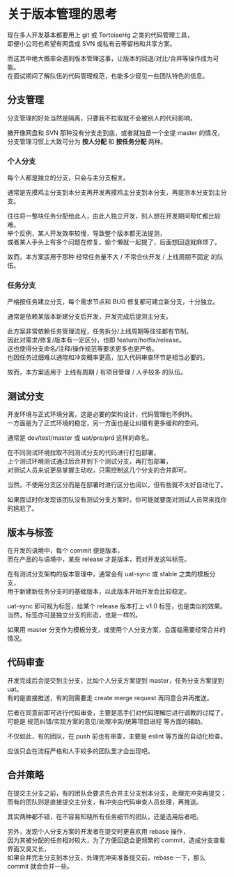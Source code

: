 # 关于版本管理的思考

现在多人开发基本都要用上 git 或 TortoiseHg 之类的代码管理工具，<br />
即便小公司也希望有网盘或 SVN 或私有云等留档和共享方案。

而这其中绝大概率会遇到版本管理这事，让版本的回退/对比/合并等操作成为可能。<br />
在面试期间了解队伍的代码管理规范，也能多少窥见一些团队特色的信息。

## 分支管理

分支管理的好处当然是隔离，只要我不拉取就不会被别人的代码影响。

撇开像网盘和 SVN 那种没有分支走到底，或者就独苗一个全提 master 的情况，<br />
分支管理习惯上大致可分为 **按人分配** 和 **按任务分配** 两种。 

### 个人分支

每个人都是独立的分支，只会与主分支相关。<br />

通常是先摸鸡主分支到本分支再开发再摸鸡主分支到本分支，再提测本分支到主分支。

往往将一整块任务分配给此人，由此人独立开发，别人想在开发期间帮忙都比较难。<br />
举个反例，某人开发效率较慢，导致整个版本都无法提测，<br />
或者某人手头上有多个问题在修复，偷个懒就一起提了，后面想回退就麻烦了。<br />

故而，本方案适用于那种 经常任务量不大 / 不常合伙开发 / 上线周期不固定 的队伍。

### 任务分支

严格按任务建立分支，每个需求节点和 BUG 修复都可建立新分支，十分独立。<br />

通常是依赖某版本新建分支后开发，开发完成后提测主分支。

此方案非常依赖任务管理流程，任务拆分/上线周期等往往都有节制。<br />
因此对需求/修复/版本有一定区分，也即 feature/hotfix/release。<br />
这也使得分支命名/注释/操作规范等要求更多也更严格。<br />
也因任务过细难以通晓和冲突概率更高，加入代码审查环节是相当必要的。

故而，本方案适用于 上线有周期 / 有项目管理 / 人手较多 的队伍。

## 测试分支

开发环境与正式环境分离，这是必要的架构设计，代码管理也不例外。<br />
一方面是为了正式环境的稳定，另一方面也是让纠错有更多缓和的空间。<br />

通常是 dev/test/master 或 uat/pre/prd 这样的命名。<br />

在不同测试环境拉取不同测试分支的代码进行打包部署，<br />
上个测试环境测试通过后合并到下个测试分支，再打包部署，<br />
对测试人员来说更易掌握主动权，只需控制这几个分支的合并即可。

当然，不使用分支区分而是在部署时进行区分也阔以，但有些就不太好自动化了。

如果面试时你发现该团队没有测试分支方案时，你可能就要面对测试人员常来找你的尴尬了。

## 版本与标签

在开发的语境中，每个 commit 便是版本，<br />
而在产品的与语境中，某些 release 才是版本，而对开发这叫标签。

在有测试分支架构的版本管理中，通常会有 uat-sync 或 stable 之类的模板分支，<br />
用于新建新任务分支时的基础版本，以此版本开始开发会比较稳定。

uat-sync 即可视为标签，给某个 release 版本打上 v1.0 标签，也是类似的效果。<br />
当然，标签亦可是独立分支的形态，也是一样的。

如果用 master 分支作为模板分支，或使用个人分支方案，会面临需要经常合并的情况。

## 代码审查

开发完成后会提交到主分支，比如个人分支方案提到 master，任务分支方案提到 uat。<br />
有的是直接推送，有的则需要走 create merge request 再同意合并再推送。

后者在同意前即可进行代码审查，主要是高手们对代码理解后进行调教的过程了，<br />
可能是 规范纠错/实现方案的意见/处理冲突/统筹项目进程 等方面的辅助。

不仅如此，有的团队，在 push 前也有审查，主要是 eslint 等方面的自动化检查。

应该只会在流程严格和人手较多的团队里才会出现吧。

## 合并策略

在提交主分支之前，有的团队会要求先合并主分支到本分支，处理完冲突再提交；<br />
而有的团队则是直接提交主分支，有冲突由代码审查人员处理，再推送。

其实两种都不错，在不容易知晓所有任务细节的团队，还是选用后者吧。

另外，发现个人分支方案的开发者在提交时更喜欢用 rebase 操作，<br />
因为其被分配的任务相对较大，为了方便回退会更频繁的 commit，造成分支查看界面又臭又长，<br />
如果合并完主分支到本分支，处理完冲突准备提交前，rebase 一下，那么 commit 就会合并一些。
